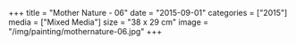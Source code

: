 +++
title = "Mother Nature - 06"
date = "2015-09-01"
categories = ["2015"]
media = ["Mixed Media"]
size = "38 x 29 cm"
image = "/img/painting/mothernature-06.jpg"
+++

